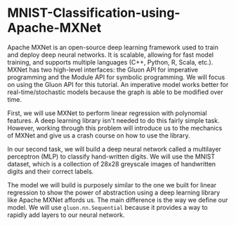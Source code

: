 # MNIST-Classification-using-Apache-MXNet

Apache MXNet is an open-source deep learning framework used to train and deploy deep neural networks. It is scalable, allowing for fast model training, and supports multiple languages (C++, Python, R, Scala, etc.). MXNet has two high-level interfaces: the Gluon API for imperative programming and the Module API for symbolic programming. We will focus on using the Gluon API for this tutorial. An imperative model works better for real-time/stochastic models because the graph is able to be modified over time.

First, we will use MXNet to perform linear regression with polynomial features.  A deep learning library isn't needed to do this fairly simple task. However, working through this problem will introduce us to the mechanics of MXNet and give us a crash course on how to use the library.

In our second task, we will build a deep neural network called a multilayer perceptron (MLP) to classify hand-written digits. We will use the MNIST dataset, which is a collection of 28x28 greyscale images of handwritten digits and their correct labels.

The model we will build is purposely similar to the one we built for linear regression to show the power of abstraction using a deep learning library like Apache MXNet affords us. The main difference is the way we define our model. We will use `gluon.nn.Sequential` because it provides a way to rapidly add layers to our neural network.
